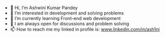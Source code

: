 - 👋 Hi, I’m Ashwini Kumar Pandey
- 👀 I’m interested in development and solving problems
- 🌱 I’m currently learning Front-end web development
- 💞️ I am always open for discussions and problem solving
- 📫 How to reach me my linked in profile is: www.linkedin.com/in/ash1ni
<!---
ash1ni/ash1ni is a ✨ special ✨ repository because its `README.md` (this file) appears on your GitHub profile.
You can click the Preview link to take a look at your changes.
--->
